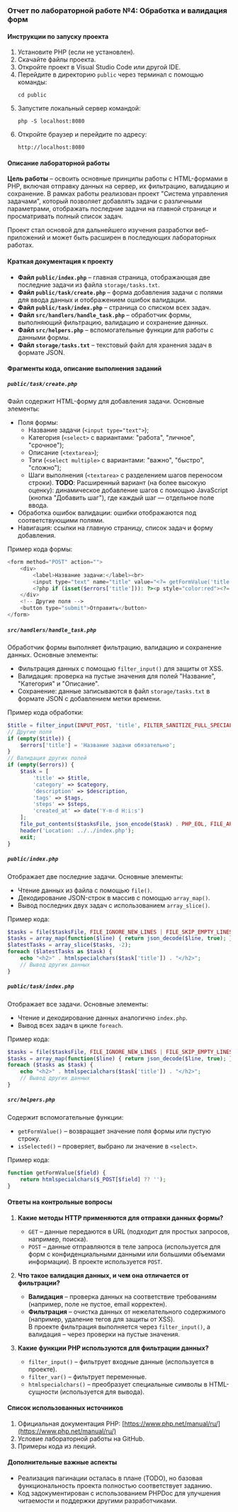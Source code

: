 ### Отчет по лабораторной работе №4: Обработка и валидация форм

#### Инструкции по запуску проекта
1. Установите PHP (если не установлен).
2. Скачайте файлы проекта.
3. Откройте проект в Visual Studio Code или другой IDE.
4. Перейдите в директорию `public` через терминал с помощью команды:  
   ```
   cd public
   ```
5. Запустите локальный сервер командой:  
   ```
   php -S localhost:8080
   ```
6. Откройте браузер и перейдите по адресу:  
   ```
   http://localhost:8080
   ```

#### Описание лабораторной работы
**Цель работы** – освоить основные принципы работы с HTML-формами в PHP, включая отправку данных на сервер, их фильтрацию, валидацию и сохранение. В рамках работы реализован проект "Система управления задачами", который позволяет добавлять задачи с различными параметрами, отображать последние задачи на главной странице и просматривать полный список задач.

Проект стал основой для дальнейшего изучения разработки веб-приложений и может быть расширен в последующих лабораторных работах.

#### Краткая документация к проекту
- **Файл `public/index.php`** – главная страница, отображающая две последние задачи из файла `storage/tasks.txt`.
- **Файл `public/task/create.php`** – форма добавления задачи с полями для ввода данных и отображением ошибок валидации.
- **Файл `public/task/index.php`** – страница со списком всех задач.
- **Файл `src/handlers/handle_task.php`** – обработчик формы, выполняющий фильтрацию, валидацию и сохранение данных.
- **Файл `src/helpers.php`** – вспомогательные функции для работы с данными формы.
- **Файл `storage/tasks.txt`** – текстовый файл для хранения задач в формате JSON.

#### Фрагменты кода, описание выполнения заданий

##### `public/task/create.php`
Файл содержит HTML-форму для добавления задачи. Основные элементы:
- Поля формы:
  - Название задачи (`<input type="text">`);
  - Категория (`<select>` с вариантами: "работа", "личное", "срочное");
  - Описание (`<textarea>`);
  - Тэги (`<select multiple>` с вариантами: "важно", "быстро", "сложно");
  - Шаги выполнения (`<textarea>` с разделением шагов переносом строки).
  **TODO**: Расширенный вариант (на более высокую оценку): динамическое добавление шагов с помощью JavaScript (кнопка "Добавить шаг"), где каждый шаг — отдельное поле ввода.
- Обработка ошибок валидации: ошибки отображаются под соответствующими полями.
- Навигация: ссылки на главную страницу, список задач и форму добавления.

Пример кода формы:
```php
<form method="POST" action="">
    <div>
        <label>Название задачи:</label><br>
        <input type="text" name="title" value="<?= getFormValue('title') ?>">
        <?php if (isset($errors['title'])): ?><p style="color:red"><?= $errors['title'] ?></p><?php endif; ?>
    </div>
    <!-- Другие поля -->
    <button type="submit">Отправить</button>
</form>
```

##### `src/handlers/handle_task.php`
Обработчик формы выполняет фильтрацию, валидацию и сохранение данных. Основные элементы:
- Фильтрация данных с помощью `filter_input()` для защиты от XSS.
- Валидация: проверка на пустые значения для полей "Название", "Категория" и "Описание".
- Сохранение: данные записываются в файл `storage/tasks.txt` в формате JSON с добавлением метки времени.

Пример кода обработки:
```php
$title = filter_input(INPUT_POST, 'title', FILTER_SANITIZE_FULL_SPECIAL_CHARS);
// Другие поля
if (empty($title)) {
    $errors['title'] = 'Название задачи обязательно';
}
// Валидация других полей
if (empty($errors)) {
    $task = [
        'title' => $title,
        'category' => $category,
        'description' => $description,
        'tags' => $tags,
        'steps' => $steps,
        'created_at' => date('Y-m-d H:i:s')
    ];
    file_put_contents($tasksFile, json_encode($task) . PHP_EOL, FILE_APPEND | LOCK_EX);
    header('Location: ../../index.php');
    exit;
}
```

##### `public/index.php`
Отображает две последние задачи. Основные элементы:
- Чтение данных из файла с помощью `file()`.
- Декодирование JSON-строк в массив с помощью `array_map()`.
- Вывод последних двух задач с использованием `array_slice()`.

Пример кода:
```php
$tasks = file($tasksFile, FILE_IGNORE_NEW_LINES | FILE_SKIP_EMPTY_LINES);
$tasks = array_map(function($line) { return json_decode($line, true); }, $tasks);
$latestTasks = array_slice($tasks, -2);
foreach ($latestTasks as $task) {
    echo "<h2>" . htmlspecialchars($task['title']) . "</h2>";
    // Вывод других данных
}
```

##### `public/task/index.php`
Отображает все задачи. Основные элементы:
- Чтение и декодирование данных аналогично `index.php`.
- Вывод всех задач в цикле `foreach`.

Пример кода:
```php
$tasks = file($tasksFile, FILE_IGNORE_NEW_LINES | FILE_SKIP_EMPTY_LINES);
$tasks = array_map(function($line) { return json_decode($line, true); }, $tasks);
foreach ($tasks as $task) {
    echo "<h2>" . htmlspecialchars($task['title']) . "</h2>";
    // Вывод других данных
}
```

##### `src/helpers.php`
Содержит вспомогательные функции:
- `getFormValue()` – возвращает значение поля формы или пустую строку.
- `isSelected()` – проверяет, выбрано ли значение в `<select>`.

Пример кода:
```php
function getFormValue($field) {
    return htmlspecialchars($_POST[$field] ?? '');
}
```

#### Ответы на контрольные вопросы
1. **Какие методы HTTP применяются для отправки данных формы?**  
   - `GET` – данные передаются в URL (подходит для простых запросов, например, поиска).  
   - `POST` – данные отправляются в теле запроса (используется для форм с конфиденциальными данными или большими объемами информации). В проекте используется `POST`.

2. **Что такое валидация данных, и чем она отличается от фильтрации?**  
   - **Валидация** – проверка данных на соответствие требованиям (например, поле не пустое, email корректен).  
   - **Фильтрация** – очистка данных от нежелательного содержимого (например, удаление тегов для защиты от XSS).  
   В проекте фильтрация выполняется через `filter_input()`, а валидация – через проверки на пустые значения.

3. **Какие функции PHP используются для фильтрации данных?**  
   - `filter_input()` – фильтрует входные данные (используется в проекте).  
   - `filter_var()` – фильтрует переменные.  
   - `htmlspecialchars()` – преобразует специальные символы в HTML-сущности (используется для вывода).

#### Список использованных источников
1. Официальная документация PHP: [https://www.php.net/manual/ru/](https://www.php.net/manual/ru/)
2. Условие лабораторной работы на GitHub.
3. Примеры кода из лекций.

#### Дополнительные важные аспекты
- Реализация пагинации осталась в плане (TODO), но базовая функциональность проекта полностью соответствует заданию.
- Код задокументирован с использованием PHPDoc для улучшения читаемости и поддержки другими разработчиками.